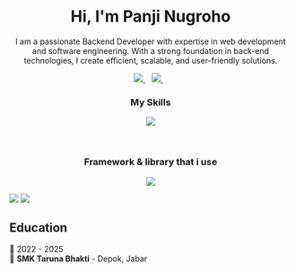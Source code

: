 

<h1 align='center'>
  Hi, I'm Panji Nugroho
</h1>

<p align='center'>
  I am a passionate Backend Developer with expertise in web development and software engineering. With a strong foundation in back-end technologies, I create efficient, scalable, and user-friendly solutions.
</p>



<p align='center'>
  
  <a href="https://www.linkedin.com/in/panjinugroho004" target="_blank">
    <img src="https://img.shields.io/badge/linkedin-%230077B5.svg?&style=for-the-badge&logo=linkedin&logoColor=white" />
  </a>&nbsp;&nbsp;
  <a href="https://www.instagram.com/arkaibaraki/" target="_blank">
    <img src="https://img.shields.io/badge/instagram-%23E4405F.svg?&style=for-the-badge&logo=instagram&logoColor=white" />        
  </a>&nbsp;&nbsp;
  
</p>

<h3 align="center">
  My Skills
</h3>
<p align="center">
  <a href="https://skillicons.dev">
    <img src="https://skillicons.dev/icons?i=html,css,js,java,nodejs,github,git,mysql,npm,php,py&theme=dark&perline=7" />
  </a>
</p>
<br>
<h3 align="center">
  Framework & library that i use
</h3>
<p align="center">
  <a href="https://skillicons.dev">
    <img src="https://skillicons.dev/icons?i=flutter,laravel,nextjs,bootstrap&theme=dark" />
  </a>
</p>

<img src="https://github-readme-stats.vercel.app/api?username=ArkaIbaraki&theme=dark"/> <img src="https://github-readme-stats.vercel.app/api/top-langs/?username=Arkaibaraki&theme=dark"/>



## Education
  📆 2022 - 2025\
  📍 **SMK Taruna Bhakti** - Depok, Jabar



<!--
Here are some ideas to get you started:

- 🔭 I’m currently working on ...
- 🌱 I’m currently learning ...
- 👯 I’m looking to collaborate on ...
- 🤔 I’m looking for help with ...
- 💬 Ask me about ...
- 📫 How to reach me: ...
- 😄 Pronouns: ...
- ⚡ Fun fact: ...
-->
